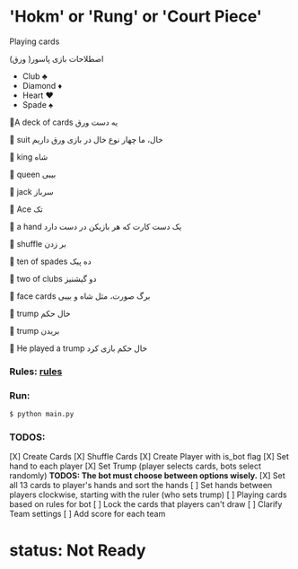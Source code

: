 # 'Hokm' or 'Rung' or 'Court Piece'

Playing cards

اصطلاحات بازی پاسور( ورق)

- Club ♣️
- Diamond ♦️
- Heart ♥️
- Spade ♠️



🔺A deck of cards یه دست ورق

🔺 suit خال، ما چهار نوع خال در بازی ورق داریم

🔺 king شاه

🔺 queen بیبی

🔺 jack سرباز

🔺 Ace تک

🔺 a hand یک دست کارت که هر بازیکن در دست دارد

🔺 shuffle بر زدن

🔺 ten of spades ده پیک

🔺 two of clubs دو گیشنیز

🔺 face cards برگ صورت، مثل شاه و بیبی

🔺 trump خال حکم

🔺 trump بریدن

🔺 He played a trump خال حکم بازی کرد

### Rules: [rules](https://fa.wikipedia.org/wiki/حکم_(بازی))
### Run:
```sh
$ python main.py
```

### TODOS:
[X] Create Cards
[X] Shuffle Cards
[X] Create Player with is_bot flag
[X] Set hand to each player
[X] Set Trump (player selects cards, bots select randomly)  **TODOS: The bot must choose between options wisely.**
[X] Set all 13 cards to player's hands and sort the hands
[ ] Set hands between players clockwise, starting with the ruler (who sets trump)
[ ] Playing cards based on rules for bot
[ ] Lock the cards that players can't draw
[ ] Clarify Team settings
[ ] Add score for each team

# status: Not Ready
